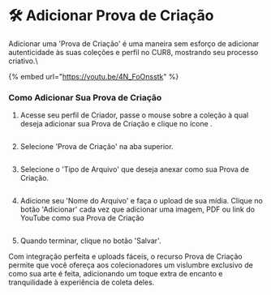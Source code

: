 # 🛠️ Adicionar Prova de Criação

Adicionar uma 'Prova de Criação' é uma maneira sem esforço de adicionar autenticidade às suas coleções e perfil no CUR8, mostrando seu processo criativo.\

{% embed url="https://youtu.be/4N_FoOnsstk" %}

### Como Adicionar Sua Prova de Criação

1. Acesse seu perfil de Criador, passe o mouse sobre a coleção à qual deseja adicionar sua Prova de Criação e clique no ícone <img src="../.gitbook/assets/Screenshot 2024-04-11 at 11.50.54.png" alt="" data-size="line">.

<figure><img src="../.gitbook/assets/Screenshot 2025-04-07 at 11.10.50.png" alt=""><figcaption></figcaption></figure>

2. Selecione 'Prova de Criação' na aba superior.

<figure><img src="../.gitbook/assets/Screenshot 2025-04-07 at 11.13.42.png" alt=""><figcaption></figcaption></figure>

3. Selecione o 'Tipo de Arquivo' que deseja anexar como sua Prova de Criação.&#x20;

<figure><img src="../.gitbook/assets/Screenshot 2025-04-07 at 11.15.08.png" alt=""><figcaption></figcaption></figure>

4. Adicione seu 'Nome do Arquivo' e faça o upload de sua mídia. Clique no botão 'Adicionar' cada vez que adicionar uma imagem, PDF ou link do YouTube como sua Prova de Criação

<figure><img src="../.gitbook/assets/Screenshot 2025-04-07 at 11.16.22.png" alt=""><figcaption></figcaption></figure>

5. Quando terminar, clique no botão 'Salvar'.

Com integração perfeita e uploads fáceis, o recurso Prova de Criação permite que você ofereça aos colecionadores um vislumbre exclusivo de como sua arte é feita, adicionando um toque extra de encanto e tranquilidade à experiência de coleta deles.